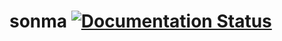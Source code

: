 # sonma [![Documentation Status](https://readthedocs.org/projects/sonma/badge/?version=latest)](http://sonma.readthedocs.io/en/latest/?badge=latest)
